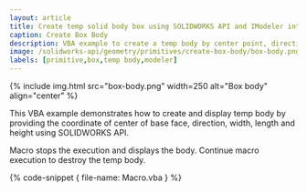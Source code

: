 ```yaml
---
layout: article
title: Create temp solid body box using SOLIDWORKS API and IModeler interface
caption: Create Box Body
description: VBA example to create a temp body by center point, direction and size using SOLIDWORKS API and IModeler interface
image: /solidworks-api/geometry/primitives/create-box-body/box-body.png
labels: [primitive,box,temp body,modeler]
---
```

{% include img.html src="box-body.png" width=250 alt="Box body" align="center" %}

This VBA example demonstrates how to create and display temp body by providing the coordinate of center of base face, direction, width, length and height using SOLIDWORKS API.

Macro stops the execution and displays the body. Continue macro execution to destroy the temp body.

{% code-snippet { file-name: Macro.vba } %}
